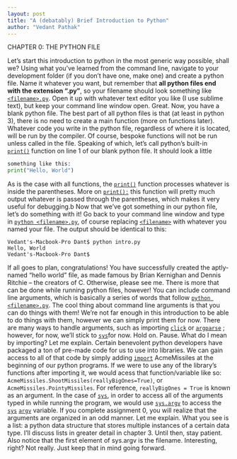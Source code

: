 ```yaml
---
layout: post
title: "A (debatably) Brief Introduction to Python"
author: "Vedant Pathak"
---
```


CHAPTER 0: THE PYTHON FILE

Let’s start this introduction to python in the most generic way possible, shall we?
Using what you’ve learned from the command line, navigate to your development
folder (if you don’t have one, make one) and create a python file. Name it whatever
you want, but remember that **all python files end with the extension “.py”**, so your
filename should look something like [`<filename>.py`](https://stackoverflow.com/questions/8822335/what-do-the-python-file-extensions-pyc-pyd-pyo-stand-for). Open it up with whatever text
editor you like (I use sublime text), but keep your command line window open. Great.
Now, you have a blank python file.
The best part of all python files is that (at least in python 3), there is no need to create a
main function (more on functions later). Whatever code you write in the python file,
regardless of where it is located, will be run by the compiler. Of course, bespoke
functions will not be run unless called in the file. Speaking of which, let’s call python’s
built-in [`print()`](https://docs.python.org/2/tutorial/inputoutput.html) function on line 1 of our blank python file. It should look a little
```python
something like this:
print("Hello, World")
```


As is the case with all functions, the [`print()`](https://docs.python.org/2/tutorial/inputoutput.html) function processes whatever is inside the
parentheses. More on [`print():`](https://docs.python.org/2/tutorial/inputoutput.html) this function will pretty much output whatever is passed
through the parentheses, which makes it very useful for debugging.b
Now that we’ve got something in our python file, let’s do something with it! Go back to
your command line window and type in [`python <filename>.py`](http://pythoncentral.io/execute-python-script-file-shell/), of course replacing
[`<filename>`](https://stackoverflow.com/questions/8822335/what-do-the-python-file-extensions-pyc-pyd-pyo-stand-for) with whatever you named your file. The output should be identical to this:
```
Vedant's-Macbook-Pro Dant$ python intro.py
Hello, World
Vedant's-Macbook-Pro Dant$
```

If all goes to plan, congratulations! You have successfully created the aptly-named
“hello world” file, as made famous by Brian Kernighan and Dennis Ritchie – the creators
of C. Otherwise, please see me.
There is more that can be done while running python files, however! You can include
command line arguments, which is basically a series of words that follow [`python <filename>.py`](http://pythoncentral.io/execute-python-script-file-shell/). The cool thing about command line arguments is that you can do
things with them! We’re not far enough in this introduction to be able to do things with
them, however we can simply print them for now. There are many ways to handle
arguments, such as importing [`click`](http://click.pocoo.org/5/) or [`argparse`](https://docs.python.org/2/howto/argparse.html) ; however, for now, we’ll stick to [`sys`](https://docs.python.org/2/library/sys.html)for now. Hold on. Pause. What do I mean by importing? Let me explain. Certain
benevolent python developers have packaged a ton of pre-made code for us to use
into libraries. We can gain access to all of that code by simply adding [`import`](https://docs.python.org/3/reference/import.html)
AcmeMissiles at the beginning of our python programs. If we were to use any of the
library’s functions after importing it, we would acess that function/variable like so:
`AcmeMissiles.ShootMissiles(reallyBigOnes=True)`, or `AcmeMissiles.PointyMissiles`. For
reference, `reallyBigOnes = True` is known as an argument. In the case of [`sys`](https://docs.python.org/2/library/sys.html), in order to access all of the arguments typed in
while running the program, we would use  [`sys.argv`](https://docs.python.org/2/library/sys.html) to access the [`sys`](https://docs.python.org/2/library/sys.html) [`argv`](https://docs.python.org/2/library/sys.html) variable. If you complete assignment
0, you will realize that the arguments are organized in an odd manner. Let me explain.
What you see is a list: a python data structure that stores multiple instances of a certain
data type. I’ll discuss lists in greater detail in chapter 3. Until then, stay patient.
Also notice that the first element of sys.argv is the filename. Interesting, right? Not
really. Just keep that in mind going forward.